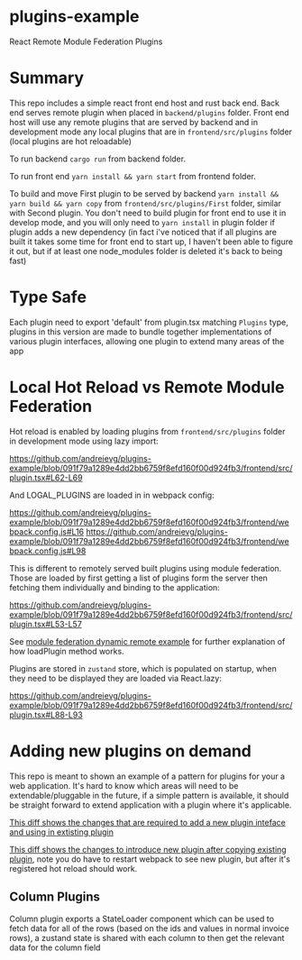 # plugins-example
React Remote Module Federation Plugins

# Summary

This repo includes a simple react front end host and rust back end. Back end serves remote plugin when placed in `backend/plugins` folder. 
Front end host will use any remote plugins that are served by backend and in development mode any local plugins that are in `frontend/src/plugins` folder (local plugins are hot reloadable)

To run backend `cargo run` from backend folder.

To run front end `yarn install && yarn start` from frontend folder.

To build and move First plugin to be served by backend `yarn install && yarn build && yarn copy` from `frontend/src/plugins/First` folder, similar with Second plugin. 
You don't need to build plugin for front end to use it in develop mode, and you will only need to `yarn install` in plugin folder if plugin adds a new dependency (in fact i've noticed that if all plugins are built it takes some time for front end to start up, I haven't been able to figure it out, but if at least one node_modules folder is deleted it's back to being fast)

# Type Safe

Each plugin need to export 'default' from plugin.tsx matching `Plugins` type, plugins in this version are made to bundle together implementations of various plugin interfaces, allowing one plugin to extend many areas of the app

# Local Hot Reload vs Remote Module Federation

Hot reload is enabled by loading plugins from `frontend/src/plugins` folder in development mode using lazy import:

https://github.com/andreievg/plugins-example/blob/091f79a1289e4dd2bb6759f8efd160f00d924fb3/frontend/src/plugin.tsx#L62-L69

And LOGAL_PLUGINS are loaded in in webpack config:

https://github.com/andreievg/plugins-example/blob/091f79a1289e4dd2bb6759f8efd160f00d924fb3/frontend/webpack.config.js#L16
https://github.com/andreievg/plugins-example/blob/091f79a1289e4dd2bb6759f8efd160f00d924fb3/frontend/webpack.config.js#L98

This is different to remotely served built plugins using module federation. 
Those are loaded by first getting a list of plugins form the server then fetching them individually and binding to the application:

https://github.com/andreievg/plugins-example/blob/091f79a1289e4dd2bb6759f8efd160f00d924fb3/frontend/src/plugin.tsx#L53-L57

See [module federation dynamic remote example](https://github.com/module-federation/module-federation-examples/blob/5bfee6d5fdfb976e11b1f173e88875ac819467d7/advanced-api/dynamic-remotes/app1/src/App.js) for further explanation of how loadPlugin method works.

Plugins are stored in `zustand` store, which is populated on startup, when they need to be displayed they are loaded via React.lazy:

https://github.com/andreievg/plugins-example/blob/091f79a1289e4dd2bb6759f8efd160f00d924fb3/frontend/src/plugin.tsx#L88-L93

# Adding new plugins on demand

This repo is meant to shown an example of a pattern for plugins for your a web application. 
It's hard to know which areas will need to be extendable/pluggable in the future, if a simple pattern is available, it should be straight forward to extend application with a plugin where it's applicable.

[This diff shows the changes that are required to add a new plugin inteface and using in extisting plugin](https://github.com/andreievg/plugins-example/compare/41f5670ae24f3663a033ac75b249443408ae1fa1..d9cb7767d45d7a1dc52894cd35b4a7607e4ee6c7)


[This diff shows the changes to introduce new plugin after copying existing plugin](https://github.com/andreievg/plugins-example/compare/41f5670ae24f3663a033ac75b249443408ae1fa1..d9cb7767d45d7a1dc52894cd35b4a7607e4ee6c7), note you do have to restart webpack to see new plugin, but after it's registered hot reload should work.

## Column Plugins

Column plugin exports a StateLoader component which can be used to fetch data for all of the rows (based on the ids and values in normal invoice rows), a zustand state is shared with each column to then get the relevant data for the column field


